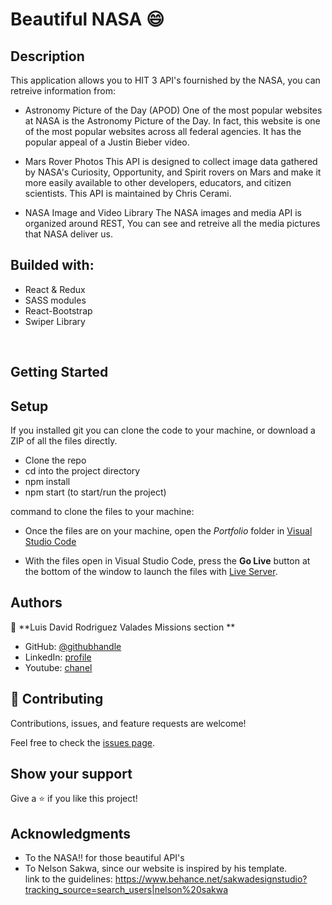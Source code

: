 # Beautiful NASA 😄

## Description
This application allows you to HIT 3 API's fournished by the NASA,
you can retreive information from:

- Astronomy Picture of the Day (APOD)
One of the most popular websites at NASA is the Astronomy Picture of the Day. In fact, this website is one of the most popular websites across all federal agencies. It has the popular appeal of a Justin Bieber video.

- Mars Rover Photos
This API is designed to collect image data gathered by NASA's Curiosity, Opportunity, and Spirit rovers on Mars and make it more easily available to other developers, educators, and citizen scientists. This API is maintained by Chris Cerami.

- NASA Image and Video Library
The NASA images and media API is organized around REST, You can see and retreive all the media pictures that NASA deliver us.

## Builded with:
- React & Redux
- SASS modules
- React-Bootstrap
- Swiper Library

<br />

## Getting Started

## Setup
If you installed git you can clone the code to your machine, or download a ZIP of all the files directly.
- Clone the repo
- cd into the project directory
- npm install
- npm start (to start/run the project)

command to clone the files to your machine:


- Once the files are on your machine, open the _Portfolio_ folder in [Visual Studio Code](https://code.visualstudio.com/)

- With the files open in Visual Studio Code, press the **Go Live** button at the bottom of the window to launch the files with [Live Server](https://marketplace.visualstudio.com/items?itemName=ritwickdey.LiveServer).




## Authors

👤 **Luis David Rodriguez Valades Missions section **

- GitHub: [@githubhandle](https://github.com/LuisDavidRodriguez)
- LinkedIn: [profile](https://www.linkedin.com/in/luis-david-rodriguez-valades)
- Youtube: [chanel](https://www.youtube.com/channel/UChuA4SgdDYk2DHStsy7HEgQ)


## 🤝 Contributing

Contributions, issues, and feature requests are welcome!

Feel free to check the [issues page](../../issues/).

## Show your support

Give a ⭐️ if you like this project!

## Acknowledgments
- To the NASA!! for those beautiful API's
- To Nelson Sakwa, since our website is inspired by his template. <br>
link to the guidelines: https://www.behance.net/sakwadesignstudio?tracking_source=search_users|nelson%20sakwa

